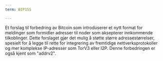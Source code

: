 ```yaml
---
term: BIP155

---
```

Et forslag til forbedring av Bitcoin som introduserer et nytt format for meldinger som formidler adresser til noder som aksepterer innkommende tilkoblinger. Dette forslaget gjør det mulig å støtte større adressestørrelser, spesielt for å legge til rette for integrering av fremtidige nettverksprotokoller og mer komplekse IP-adresser som TorV3 eller I2P. Denne forbedringen er også kjent som "addrv2".
